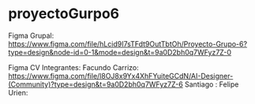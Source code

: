 # proyectoGurpo6
Figma Grupal: https://www.figma.com/file/hLcid9I7sTFdt9OutTbtOh/Proyecto-Grupo-6?type=design&node-id=0-1&mode=design&t=9a0D2bh0q7WFyz7Z-0

Figma CV Integrantes:
Facundo Carrizo: https://www.figma.com/file/l8OJ8x9Yx4XhFYuiteGCdN/AI-Designer-(Community)?type=design&t=9a0D2bh0q7WFyz7Z-6
Santiago :
Felipe Urien:
